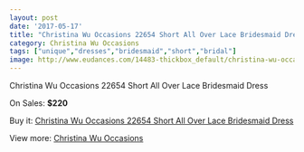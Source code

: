```yaml
---
layout: post
date: '2017-05-17'
title: "Christina Wu Occasions 22654 Short All Over Lace Bridesmaid Dress"
category: Christina Wu Occasions
tags: ["unique","dresses","bridesmaid","short","bridal"]
image: http://www.eudances.com/14483-thickbox_default/christina-wu-occasions-22654-short-all-over-lace-bridesmaid-dress.jpg
---
```

Christina Wu Occasions 22654 Short All Over Lace Bridesmaid Dress

On Sales: **$220**
<a href="https://www.eudances.com/en/christina-wu-occasions/4339-christina-wu-occasions-22654-short-all-over-lace-bridesmaid-dress.html"><amp-img layout="responsive" width="600" height="600" src="//www.eudances.com/14483-thickbox_default/christina-wu-occasions-22654-short-all-over-lace-bridesmaid-dress.jpg" alt="Christina Wu Occasions 22654 Short All Over Lace Bridesmaid Dress 0" /></a>
<a href="https://www.eudances.com/en/christina-wu-occasions/4339-christina-wu-occasions-22654-short-all-over-lace-bridesmaid-dress.html"><amp-img layout="responsive" width="600" height="600" src="//www.eudances.com/14486-thickbox_default/christina-wu-occasions-22654-short-all-over-lace-bridesmaid-dress.jpg" alt="Christina Wu Occasions 22654 Short All Over Lace Bridesmaid Dress 1" /></a>
<a href="https://www.eudances.com/en/christina-wu-occasions/4339-christina-wu-occasions-22654-short-all-over-lace-bridesmaid-dress.html"><amp-img layout="responsive" width="600" height="600" src="//www.eudances.com/14485-thickbox_default/christina-wu-occasions-22654-short-all-over-lace-bridesmaid-dress.jpg" alt="Christina Wu Occasions 22654 Short All Over Lace Bridesmaid Dress 2" /></a>
<a href="https://www.eudances.com/en/christina-wu-occasions/4339-christina-wu-occasions-22654-short-all-over-lace-bridesmaid-dress.html"><amp-img layout="responsive" width="600" height="600" src="//www.eudances.com/14484-thickbox_default/christina-wu-occasions-22654-short-all-over-lace-bridesmaid-dress.jpg" alt="Christina Wu Occasions 22654 Short All Over Lace Bridesmaid Dress 3" /></a>

Buy it: [Christina Wu Occasions 22654 Short All Over Lace Bridesmaid Dress](https://www.eudances.com/en/christina-wu-occasions/4339-christina-wu-occasions-22654-short-all-over-lace-bridesmaid-dress.html "Christina Wu Occasions 22654 Short All Over Lace Bridesmaid Dress")

View more: [Christina Wu Occasions](https://www.eudances.com/en/59-christina-wu-occasions "Christina Wu Occasions")
